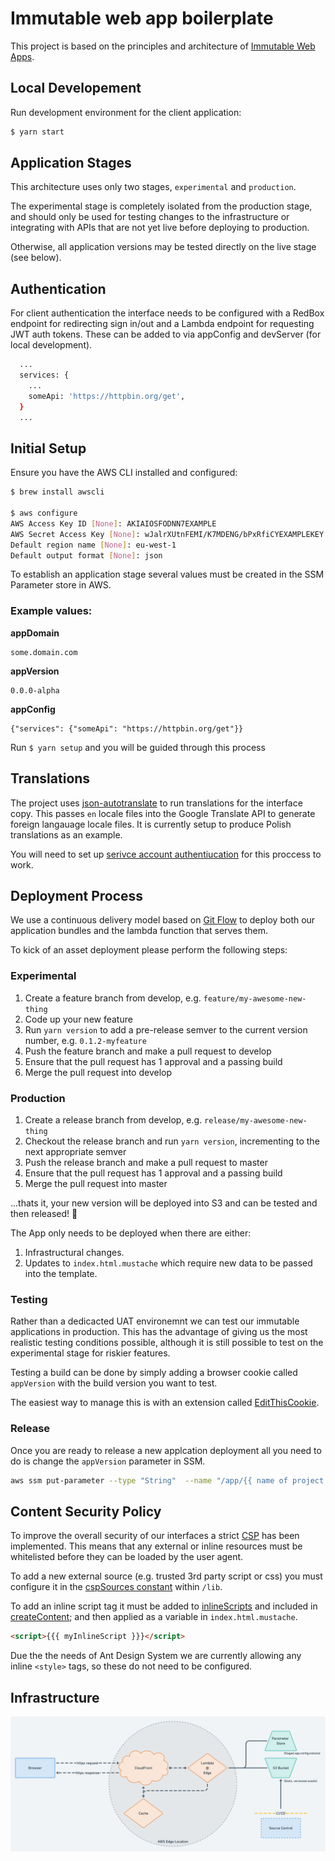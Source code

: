# Immutable web app boilerplate
This project is based on the principles and architecture of [Immutable Web Apps](https://immutablewebapps.org/).

## Local Developement

Run development environment for the client application:
```bash
$ yarn start
```

## Application Stages
This architecture uses only two stages, `experimental` and `production`.

The experimental stage is completely isolated from the production stage, and should only be used for testing changes to the infrastructure or integrating with APIs that are not yet live before deploying to production. 

Otherwise, all application versions may be tested directly on the live stage (see below).

## Authentication
For client authentication the interface needs to be configured with a RedBox endpoint for redirecting sign in/out and a Lambda endpoint for requesting JWT auth tokens. These can be added to via appConfig and devServer (for local development).

```bash
  ...
  services: {
    ...
    someApi: 'https://httpbin.org/get',
  }
  ...
```

## Initial Setup
Ensure you have the AWS CLI installed and configured:

```bash
$ brew install awscli

$ aws configure
AWS Access Key ID [None]: AKIAIOSFODNN7EXAMPLE
AWS Secret Access Key [None]: wJalrXUtnFEMI/K7MDENG/bPxRfiCYEXAMPLEKEY
Default region name [None]: eu-west-1
Default output format [None]: json
``` 
To establish an application stage several values must be created in the SSM Parameter store in AWS.

### Example values:

**appDomain**  
```
some.domain.com
```

**appVersion**
```
0.0.0-alpha
```
**appConfig**
```
{"services": {"someApi": "https://httpbin.org/get"}}
```

Run `$ yarn setup` and you will be guided through this process

## Translations
The project uses [json-autotranslate](https://www.npmjs.com/package/json-autotranslate) to run translations for the interface copy. This passes `en` locale files into the Google Translate API to generate foreign langauage locale files. It is currently setup to produce Polish translations as an example.

You will need to set up [serivce account authentiucation](https://cloud.google.com/docs/authentication/getting-started) for this proccess to work.

## Deployment Process
We use a continuous delivery model based on [Git Flow](https://danielkummer.github.io/git-flow-cheatsheet/) to deploy both our application bundles and the lambda function that serves them.

To kick of an asset deployment please perform the following steps:

### Experimental
1. Create a feature branch from develop, e.g. `feature/my-awesome-new-thing`
2. Code up your new feature
3. Run `yarn version` to add a pre-release semver to the current version number, e.g. `0.1.2-myfeature`
4. Push the feature branch and make a pull request to develop
5. Ensure that the pull request has 1 approval and a passing build
6. Merge the pull request into develop


### Production
1. Create a release branch from develop, e.g. `release/my-awesome-new-thing`
2. Checkout the release branch and run `yarn version`, incrementing to the next appropriate semver 
4. Push the release branch and make a pull request to master
5. Ensure that the pull request has 1 approval and a passing build
6. Merge the pull request into master

...thats it, your new version will be deployed into S3 and can be tested and then released! 🍻

The App only needs to be deployed when there are either:

1.  Infrastructural changes.
2.  Updates to `index.html.mustache` which require new data to be passed into the template.

### Testing
Rather than a dedicacted UAT environemnt we can test our immutable applications in production. This has the advantage of giving us the most realistic testing conditions possible, although it is still possible to test on the experimental stage for riskier features.

Testing a build can be done by simply adding a browser cookie called `appVersion` with the build version you want to test.

The easiest way to manage this is with an extension called [EditThisCookie](http://www.editthiscookie.com/).

### Release
Once you are ready to release a new applcation deployment all you need to do is change the `appVersion` parameter in SSM. 

```bash
aws ssm put-parameter --type "String"  --name "/app/{{ name of project }}/{{ stage }}/appVersion" --value "{{ version }}" --region "us-east-1" --overwrite
```

## Content Security Policy
To improve the overall security of our interfaces a strict [CSP](https://developer.mozilla.org/en-US/docs/Web/HTTP/Headers/Content-Security-Policy) has been implemented. This means that any external or inline resources must be whitelisted before they can be loaded by the user agent. 

To add a new external source (e.g. trusted 3rd party script or css) you must configure it in the [cspSources constant](lib/constants.ts) within `/lib`.

To add an inline script tag it must be added to [inlineScripts](lib/inlineScripts.ts) and included in [createContent](lib/content.ts); and then applied as a variable in `index.html.mustache`.

```html
<script>{{{ myInlineScript }}}</script>
```

Due the the needs of Ant Design System we are currently allowing any inline `<style>` tags, so these do not need to be configured.

## Infrastructure

![Front End Infrastructure](docs/infrastructure.png)